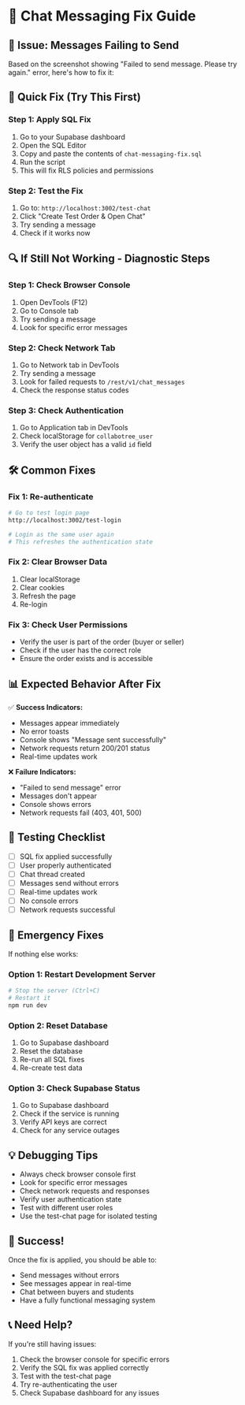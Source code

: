 # 🔧 Chat Messaging Fix Guide

## 🚨 Issue: Messages Failing to Send

Based on the screenshot showing "Failed to send message. Please try again." error, here's how to fix it:

## 🎯 Quick Fix (Try This First)

### Step 1: Apply SQL Fix
1. Go to your Supabase dashboard
2. Open the SQL Editor
3. Copy and paste the contents of `chat-messaging-fix.sql`
4. Run the script
5. This will fix RLS policies and permissions

### Step 2: Test the Fix
1. Go to: `http://localhost:3002/test-chat`
2. Click "Create Test Order & Open Chat"
3. Try sending a message
4. Check if it works now

## 🔍 If Still Not Working - Diagnostic Steps

### Step 1: Check Browser Console
1. Open DevTools (F12)
2. Go to Console tab
3. Try sending a message
4. Look for specific error messages

### Step 2: Check Network Tab
1. Go to Network tab in DevTools
2. Try sending a message
3. Look for failed requests to `/rest/v1/chat_messages`
4. Check the response status codes

### Step 3: Check Authentication
1. Go to Application tab in DevTools
2. Check localStorage for `collabotree_user`
3. Verify the user object has a valid `id` field

## 🛠️ Common Fixes

### Fix 1: Re-authenticate
```bash
# Go to test login page
http://localhost:3002/test-login

# Login as the same user again
# This refreshes the authentication state
```

### Fix 2: Clear Browser Data
1. Clear localStorage
2. Clear cookies
3. Refresh the page
4. Re-login

### Fix 3: Check User Permissions
- Verify the user is part of the order (buyer or seller)
- Check if the user has the correct role
- Ensure the order exists and is accessible

## 📊 Expected Behavior After Fix

✅ **Success Indicators:**
- Messages appear immediately
- No error toasts
- Console shows "Message sent successfully"
- Network requests return 200/201 status
- Real-time updates work

❌ **Failure Indicators:**
- "Failed to send message" error
- Messages don't appear
- Console shows errors
- Network requests fail (403, 401, 500)

## 🎯 Testing Checklist

- [ ] SQL fix applied successfully
- [ ] User properly authenticated
- [ ] Chat thread created
- [ ] Messages send without errors
- [ ] Real-time updates work
- [ ] No console errors
- [ ] Network requests successful

## 🚨 Emergency Fixes

If nothing else works:

### Option 1: Restart Development Server
```bash
# Stop the server (Ctrl+C)
# Restart it
npm run dev
```

### Option 2: Reset Database
1. Go to Supabase dashboard
2. Reset the database
3. Re-run all SQL fixes
4. Re-create test data

### Option 3: Check Supabase Status
1. Go to Supabase dashboard
2. Check if the service is running
3. Verify API keys are correct
4. Check for any service outages

## 💡 Debugging Tips

- Always check browser console first
- Look for specific error messages
- Check network requests and responses
- Verify user authentication state
- Test with different user roles
- Use the test-chat page for isolated testing

## 🎉 Success!

Once the fix is applied, you should be able to:
- Send messages without errors
- See messages appear in real-time
- Chat between buyers and students
- Have a fully functional messaging system

## 📞 Need Help?

If you're still having issues:
1. Check the browser console for specific errors
2. Verify the SQL fix was applied correctly
3. Test with the test-chat page
4. Try re-authenticating the user
5. Check Supabase dashboard for any issues
